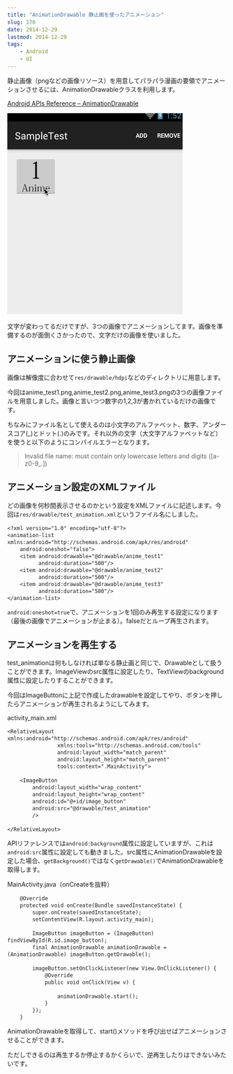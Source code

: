 ```yaml
---
title: "AnimationDrawable 静止画を使ったアニメーション"
slug: 170
date: 2014-12-29
lastmod: 2014-12-29
tags:
    - Android
    - UI
---
```


静止画像（pngなどの画像リソース）を用意してパラパラ漫画の要領でアニメーションさせるには、AnimationDrawableクラスを利用します。

<a href="http://developer.android.com/reference/android/graphics/drawable/AnimationDrawable.html">Android APIs Reference &#8211; AnimationDrawable</a>

![AnimationDrawableのサンプル](24ee559b81887e42094def634c0c007e.gif)

文字が変わってるだけですが、3つの画像でアニメーションしてます。画像を準備するのが面倒くさかったので、文字だけの画像を使いました。


## アニメーションに使う静止画像


画像は解像度に合わせて`res/drawable/hdpi`などのディレクトリに用意します。

今回はanime_test1.png,anime_test2.png,anime_test3.pngの3つの画像ファイルを用意しました。画像と言いつつ数字の1,2,3が書かれているだけの画像です。

ちなみにファイル名として使えるのは小文字のアルファベット、数字、アンダースコア(_)とドット(.)のみです。それ以外の文字（大文字アルファベットなど）を使うと以下のようにコンパイルエラーとなります。

<blockquote>
  Invalid file name: must contain only lowercase letters and digits ([a-z0-9_.])
</blockquote>

## アニメーション設定のXMLファイル


どの画像を何秒間表示させるのかという設定をXMLファイルに記述します。今回は`res/drawable/test_animation.xml`というファイル名にしました。


```
<?xml version="1.0" encoding="utf-8"?>
<animation-list xmlns:android="http://schemas.android.com/apk/res/android"
    android:oneshot="false">
    <item android:drawable="@drawable/anime_test1"
          android:duration="500"/>
    <item android:drawable="@drawable/anime_test2"
          android:duration="500"/>
    <item android:drawable="@drawable/anime_test3"
          android:duration="500"/>
</animation-list>
```

`android:oneshot=true`で、アニメーションを1回のみ再生する設定になります（最後の画像でアニメーションが止まる）。falseだとループ再生されます。


## アニメーションを再生する


test_animationは何もしなければ単なる静止画と同じで、Drawableとして扱うことができます。ImageViewのsrc属性に設定したり、TextViewのbackground属性に設定したりすることができます。

今回はImageButtonに上記で作成したdrawableを設定してやり、ボタンを押したらアニメーションが再生されるようにしてみます。

activity_main.xml


```
<RelativeLayout xmlns:android="http://schemas.android.com/apk/res/android"
                xmlns:tools="http://schemas.android.com/tools"
                android:layout_width="match_parent"
                android:layout_height="match_parent"
                tools:context=".MainActivity">

    <ImageButton
        android:layout_width="wrap_content"
        android:layout_height="wrap_content"
        android:id="@+id/image_button"
        android:src="@drawable/test_animation"
        />

</RelativeLayout>
```

APIリファレンスでは`android:background`属性に設定していますが、これは`android:src`属性に設定しても動きました。src属性にAnimationDrawableを設定した場合、`getBackground()`ではなく`getDrawable()`でAnimationDrawableを取得します。

MainActivity.java（onCreateを抜粋）


```
    @Override
    protected void onCreate(Bundle savedInstanceState) {
        super.onCreate(savedInstanceState);
        setContentView(R.layout.activity_main);

        ImageButton imageButton = (ImageButton) findViewById(R.id.image_button);
        final AnimationDrawable animationDrawable = (AnimationDrawable) imageButton.getDrawable();

        imageButton.setOnClickListener(new View.OnClickListener() {
            @Override
            public void onClick(View v) {

                animationDrawable.start();
            }
        });
    }
```

AnimationDrawableを取得して、start()メソッドを呼び出せばアニメーションさせることができます。

ただしできるのは再生するか停止するかくらいで、逆再生したりはできないみたいです。


  